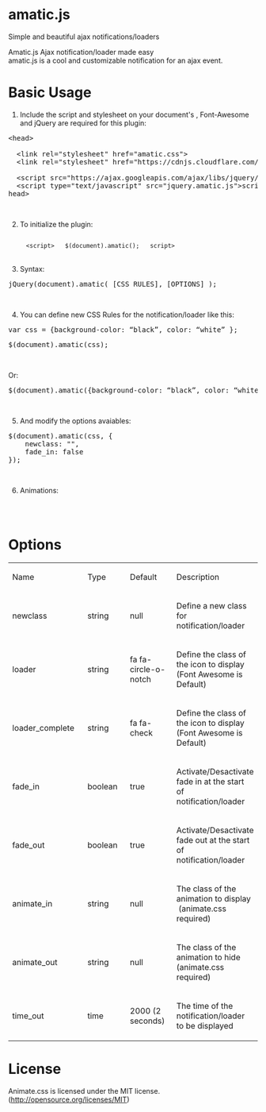 # amatic.js
Simple and beautiful ajax notifications/loaders 

Amatic.js 
Ajax notification/loader made easy <br>
amatic.js is a cool and customizable notification for an ajax event.

# Basic Usage
1.	Include the script and stylesheet on your document's <head> , Font-Awesome and jQuery are required for this plugin:

<pre><<span>head</span>>

  <<span>link</span> rel="stylesheet" href="amatic.css">
  <<span>link</span> rel="stylesheet" href="https://cdnjs.cloudflare.com/ajax/libs/font-awesome/4.7.0/css/font-awesome.min.css">
  
  <<span>script</span> src="https://ajax.googleapis.com/ajax/libs/jquery/3.2.1/jquery.min.js"></<span>script</span>>
  <<span>script</span> type="text/javascript" src="jquery.amatic.js"></<span>script</span>>
</<span>head</span>></pre>
<br>

2.	To initialize the plugin:

<code>
     <<span>script</span>>   $(document).amatic();   </<span>script</span>>
</code>
<br>

3.	Syntax:

  <pre>jQuery(document).amatic( [CSS RULES], [OPTIONS] );</pre>
<br>

4.	You can define new CSS Rules for the notification/loader like this:

  <pre>var css = {background-color: “black”, color: “white” };</pre>

  <pre>$(document).amatic(css);</pre>
<br>

Or:

  <pre>$(document).amatic({background-color: “black”, color: “white” });</pre>
<br>

5.	And modify the options avaiables:

<pre>
$(document).amatic(css, {
	newclass: "",										
	fade_in: false
});
</pre>

<br>

6.	Animations:

<pre><script>

	$(document).amatic(css, {

animate_in: "bounceInUp", 
animate_out: "bounceOutDown}"

);

</script></pre>
<br>

# Options

<table class="tg">
<tbody>
<tr>
<td width="189">
<p>Name</p>
</td>
<td width="115">
<p>Type</p>
</td>
<td width="115">
<p>Default</p>
</td>
<td width="115">
<p>Description</p>
</td>
</tr>
<tr>
<td width="189">
<p>newclass</p>
</td>
<td width="115">
<p>string</p>
</td>
<td width="115">
<p>null</p>
</td>
<td width="115">
<p>Define a new class for notification/loader</p>
</td>
</tr>
<tr>
<td width="189">
<p>loader</p>
</td>
<td width="115">
<p>string</p>
</td>
<td width="115">
<p>fa fa-circle-o-notch</p>
</td>
<td width="115">
<p>Define the class of the icon to display (Font Awesome is Default)</p>
</td>
</tr>
<tr>
<td width="189">
<p>loader_complete</p>
</td>
<td width="115">
<p>string</p>
</td>
<td width="115">
<p>fa fa-check</p>
</td>
<td width="115">
<p>Define the class of the icon to display (Font Awesome is Default)</p>
</td>
</tr>
<tr>
<td width="189">
<p>fade_in</p>
</td>
<td width="115">
<p>boolean</p>
</td>
<td width="115">
<p>true</p>
</td>
<td width="115">
<p>Activate/Desactivate fade in at the start of notification/loader</p>
</td>
</tr>
<tr>
<td width="189">
<p>fade_out</p>
</td>
<td width="115">
<p>boolean</p>
</td>
<td width="115">
<p>true</p>
</td>
<td width="115">
<p>Activate/Desactivate fade out at the start of notification/loader</p>
</td>
</tr>
<tr>
<td width="189">
<p>animate_in</p>
</td>
<td width="115">
<p>string</p>
</td>
<td width="115">
<p>null</p>
</td>
<td width="115">
<p>The class of the animation to display &nbsp;(animate.css required)</p>
</td>
</tr>
<tr>
<td width="189">
<p>animate_out</p>
</td>
<td width="115">
<p>string</p>
</td>
<td width="115">
<p>null</p>
</td>
<td width="115">
<p>The class of the animation to hide (animate.css required)</p>
</td>
</tr>
<tr>
<td width="189">
<p>time_out</p>
</td>
<td width="115">
<p>time</p>
</td>
<td width="115">
<p>2000 (2 seconds)</p>
</td>
<td width="115">
<p>The time of the notification/loader to be displayed</p>
</td>
</tr>
</tbody>
</table>

# License

Animate.css is licensed under the MIT license. (http://opensource.org/licenses/MIT)
